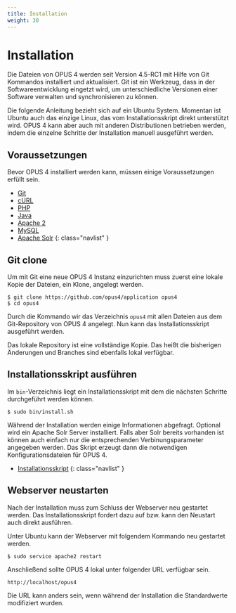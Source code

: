 ```yaml
---
title: Installation
weight: 30
---
```


# Installation

Die Dateien von OPUS 4 werden seit Version 4.5-RC1 mit Hilfe von Git 
Kommandos installiert und aktualisiert. Git ist ein Werkzeug, dass in 
der Softwareentwicklung eingetzt wird, um unterschiedliche Versionen 
einer Software verwalten und synchronisieren zu können.

<p class="note">
Die folgende Anleitung bezieht sich auf ein Ubuntu System. Momentan ist 
Ubuntu auch das einzige Linux, das vom Installationsskript direkt 
unterstützt wird. OPUS 4 kann aber auch mit anderen Distributionen 
betrieben werden, indem die einzelne Schritte der Installation manuell 
ausgeführt werden.
</p>

## Voraussetzungen

Bevor OPUS 4 installiert werden kann, müssen einige Voraussetzungen 
erfüllt sein.

* [Git](requirements.html#git-installieren)
* [cURL](requirements.html#curl-installieren)
* [PHP](requirements.html#php-pakete-installieren)
* [Java](requirements.html#java-runtime) 
* [Apache 2](apache.html)
* [MySQL](database.html)
* [Apache Solr](solr.html)
{: class="navlist" }

## Git clone

Um mit Git eine neue OPUS 4 Instanz einzurichten muss zuerst eine lokale Kopie der
Dateien, ein Klone, angelegt werden.

    $ git clone https://github.com/opus4/application opus4
    $ cd opus4
    
Durch die Kommando wir das Verzeichnis `opus4` mit allen Dateien aus
dem Git-Repository von OPUS 4 angelegt. Nun kann das Installationsskript
ausgeführt werden.

<p class="info">
Das lokale Repository ist eine vollständige Kopie. Das heißt die bisherigen
Änderungen und Branches sind ebenfalls lokal verfügbar.
</p>

## Installationsskript ausführen

Im `bin`-Verzeichnis liegt ein Installationsskript mit dem die nächsten Schritte
durchgeführt werden können.

    $ sudo bin/install.sh

Während der Installation werden einige Informationen abgefragt. Optional wird ein
Apache Solr Server installiert. Falls aber Solr bereits vorhanden ist können auch
einfach nur die entsprechenden Verbinungsparameter angegeben werden. Das Skript
erzeugt dann die notwendigen Konfigurationsdateien für OPUS 4.

* [Installationsskript](installscript.html)
{: class="navlist" } 

## Webserver neustarten
 
Nach der Installation muss zum Schluss der Webserver neu gestartet 
werden. Das Installationsskript fordert dazu auf bzw. kann den Neustart
auch direkt ausführen.
 
Unter Ubuntu kann der Webserver mit folgendem Kommando neu gestartet 
werden.

    $ sudo service apache2 restart
    
Anschließend sollte OPUS 4 lokal unter folgender URL verfügbar sein.

    http://localhost/opus4

Die URL kann anders sein, wenn während der Installation die 
Standardwerte modifiziert wurden.





